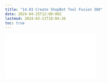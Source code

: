 ```yaml
---
title: "14.03 Create ShopBot Tool Fusion 360"
date: 2024-04-25T12:00:00Z
lastmod: 2024-03-21T10:04:26
toc: true
---
```


![Link to included file content](../../../../digital-fabrication/cnc/create-shopbot-tool-fusion-360.md)
